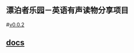 ## 漂泊者乐园－英语有声读物分享项目
#[v0.0.2](https://github.com/littleflute/a0/edit/master/README.md)
## [docs](docs)
